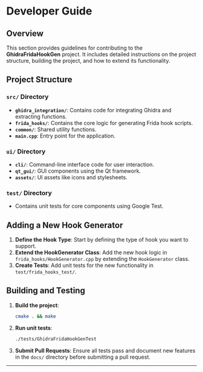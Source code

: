 # Developer Guide

## Overview

This section provides guidelines for contributing to the **GhidraFridaHookGen** project. It includes detailed instructions on the project structure, building the project, and how to extend its functionality.

## Project Structure

### `src/` Directory
- **`ghidra_integration/`**: Contains code for integrating Ghidra and extracting functions.
- **`frida_hooks/`**: Contains the core logic for generating Frida hook scripts.
- **`common/`**: Shared utility functions.
- **`main.cpp`**: Entry point for the application.

### `ui/` Directory
- **`cli/`**: Command-line interface code for user interaction.
- **`qt_gui/`**: GUI components using the Qt framework.
- **`assets/`**: UI assets like icons and stylesheets.

### `test/` Directory
- Contains unit tests for core components using Google Test.

## Adding a New Hook Generator

1. **Define the Hook Type**: Start by defining the type of hook you want to support.
2. **Extend the HookGenerator Class**: Add the new hook logic in `frida_hooks/HookGenerator.cpp` by extending the `HookGenerator` class.
3. **Create Tests**: Add unit tests for the new functionality in `test/frida_hooks_test/`.

## Building and Testing

1. **Build the project**:
   ```bash
   cmake . && make
   ```

2. **Run unit tests**:
   ```bash
   ./tests/GhidraFridaHookGenTest
   ```

3. **Submit Pull Requests**: Ensure all tests pass and document new features in the `docs/` directory before submitting a pull request.

---
